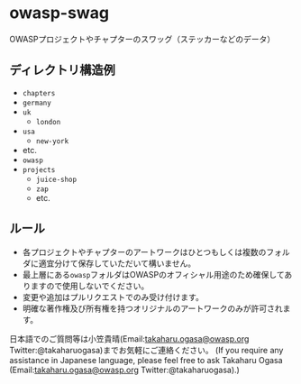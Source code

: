 # owasp-swag

OWASPプロジェクトやチャプターのスワッグ（ステッカーなどのデータ）

## ディレクトリ構造例

 * `chapters`
  * `germany`
  * `uk`
    * `london`
  * `usa`
    * `new-york`
  * etc.
* `owasp`
* `projects`
  * `juice-shop`
  * `zap`
  * etc.
 
## ルール

* 各プロジェクトやチャプターのアートワークはひとつもしくは複数のフォルダに適宜分けて保存していただいて構いません。
* 最上層にある`owasp`フォルダはOWASPのオフィシャル用途のため確保してありますので使用しないでください。
* 変更や追加はプルリクエストでのみ受け付けます。
* 明確な著作権及び所有権を持つオリジナルのアートワークのみが許可されます。

日本語でのご質問等は小笠貴晴(Email:takaharu.ogasa@owasp.org Twitter:@takaharuogasa)までお気軽にご連絡ください。
(If you require any assistance in Japanese language, please feel free to ask Takaharu Ogasa (Email:takaharu.ogasa@owasp.org Twitter:@takaharuogasa).)
